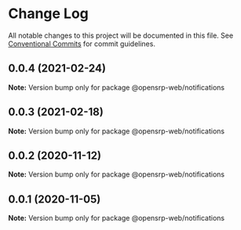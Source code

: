 # Change Log

All notable changes to this project will be documented in this file.
See [Conventional Commits](https://conventionalcommits.org) for commit guidelines.

## 0.0.4 (2021-02-24)

**Note:** Version bump only for package @opensrp-web/notifications

## 0.0.3 (2021-02-18)

**Note:** Version bump only for package @opensrp-web/notifications

## 0.0.2 (2020-11-12)

**Note:** Version bump only for package @opensrp-web/notifications

## 0.0.1 (2020-11-05)

**Note:** Version bump only for package @opensrp-web/notifications

